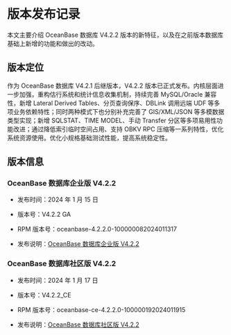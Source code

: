 # 版本发布记录

本文主要介绍 OceanBase 数据库 V4.2.2 版本的新特征，以及在之前版本数据库基础上新增的功能和做出的改动。

## 版本定位

作为 OceanBase 数据库 V4.2.1 后继版本，V4.2.2 版本已正式发布。内核层面进一步加强，重构估行系统和统计信息收集机制，持续完善 MySQL/Oracle 兼容性，新增 Lateral Derived Tables、分页查询保序、DBLink 调用远端 UDF 等多项业务依赖特性；同时两种模式下也分别补充完善了 GIS/XML/JSON 等多模数据类型实现；新增 SQLSTAT、TIME MODEL、手动 Transfer 分区等多项易用性功能改进；通过降低索引临时空间占用、支持 OBKV RPC 压缩等一系列特性，优化系统资源使用。优化小规格基础测试性能，提高系统稳定性。

## 版本信息

### OceanBase 数据库企业版 V4.2.2

* 发布时间：2024 年 1 月 15 日

* 版本号：V4.2.2 GA

* RPM 版本号：oceanbase-4.2.2.0-100000082024011317

* 发布说明：[OceanBase 数据库企业版 V4.2.2](https://www.oceanbase.com/product/oceanbase-database-rn/releaseNote#V4.2.2)

### OceanBase 数据库社区版 V4.2.2

* 发布时间：2024 年 1 月 17 日

* 版本号：V4.2.2_CE

* RPM 版本号：oceanbase-ce-4.2.2.0-100000192024011915

* 发布说明：[OceanBase 数据库社区版 V4.2.2](https://www.oceanbase.com/product/oceanbase-database-community-rn/releaseNote#V4.2.2)